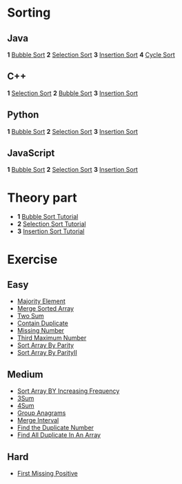 # Sorting
## Java
**1** [Bubble Sort](https://youtu.be/F5MZyqRp_IM?si=YIPa5NMkV__9lIIi)
**2** [Selection Sort](https://youtu.be/Nd4SCCIHFWk?si=Jeaplggacl5kSBUD)
**3** [Insertion Sort](https://youtu.be/By_5-RRqVeE?si=FFWrKzGKHvJ12xfE)
**4** [Cycle Sort](https://youtu.be/JfinxytTYFQ?si=IYR_3d-jA4F-E0eK)

## C++
**1** [Selection Sort](https://youtu.be/9_B6TmAHveU?si=bJcFW55r_JBCuYvX)
**2** [Bubble Sort](https://youtu.be/V3vM_m2iFtk?si=zB_LfRSB1s0Ro_Bx)
**3** [Insertion Sort](https://youtu.be/YpZUgiT1N94?si=j__ARUYcJxfrdyKJ)

## Python
**1** [Bubble Sort](https://youtu.be/00mmzkOvLlM?si=jbjxh6EdPgCVFROl)
**2** [Selection Sort](https://youtu.be/xWpqj3s6ebM?si=jDNncdAdkD98nb8F)
**3** [Insertion Sort](https://youtu.be/9j7llneJ77o?si=r9REriUAQA1epG7B)

## JavaScript
**1** [Bubble Sort](https://youtu.be/p5Hacf4MeBY?si=8pj188Orl5WTZ5bP)
**2** [Selection Sort](https://youtu.be/766JkxAAFJ4?si=UcPkSg6A-1DG-wj4)
**3** [Insertion Sort](https://youtu.be/3F1Mv04ox3c?si=IejhTKkrbCVRR3ly)

# Theory part
- **1** [Bubble Sort Tutorial](https://www.geeksforgeeks.org/bubble-sort/?ref=roadmap)
- **2** [Selection Sort Tutorial](https://www.geeksforgeeks.org/selection-sort/?ref=roadmap)
- **3** [Insertion Sort Tutorial](https://www.geeksforgeeks.org/insertion-sort/?ref=roadmap)

# Exercise
## Easy
- [Majority Element](https://leetcode.com/problems/majority-element/)
- [Merge Sorted Array](https://leetcode.com/problems/merge-sorted-array/)
- [Two Sum](https://leetcode.com/problems/two-sum/)
- [Contain Duplicate](https://leetcode.com/problems/contains-duplicate/)
- [Missing Number](https://leetcode.com/problems/missing-number/)
- [Third Maximum Number](https://leetcode.com/problems/third-maximum-number/)
- [Sort Array By Parity](https://leetcode.com/problems/sort-array-by-parity/)
- [Sort Array By ParityII](https://leetcode.com/problems/sort-array-by-parity-ii/)

## Medium
- [Sort Array BY Increasing Frequency](https://leetcode.com/problems/sort-array-by-increasing-frequency/)
- [3Sum](https://leetcode.com/problems/3sum/)
- [4Sum](https://leetcode.com/problems/4sum/)
- [Group Anagrams](https://leetcode.com/problems/group-anagrams/)
- [Merge Interval](https://leetcode.com/problems/merge-intervals/)
- [Find the Duplicate Number](https://leetcode.com/problems/find-the-duplicate-number/)
- [Find All Duplicate In An Array](https://leetcode.com/problems/find-all-duplicates-in-an-array/)

## Hard
- [First Missing Positive](https://leetcode.com/problems/first-missing-positive/)
